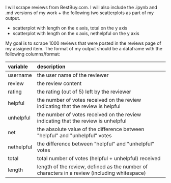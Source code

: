 I will scrape reviews from BestBuy.com. I will also include the .ipynb and .md versions of my work + the following two scatterplots as part of my output.
  - scatterplot with length on the x axis, total on the y axis
  - scatterplot with length on the x axis, nethelpful on the y axis

My goal is to scrape 1000 reviews that were posted in the reviews page of my assigned item. The format of my output should be a dataframe with the following columns/format:

|variable | description
| :---    |    :---   |
username |  the user name of the reviewer
review | the review content
rating | the rating (out of 5) left by the reviewer
helpful | the number of votes received on the review indicating that the review is helpful
unhelpful | the number of votes received on the review indicating that the review is unhelpful
net | the absolute value of the difference between "helpful" and "unhelpful" votes
nethelpful | the difference between "helpful" and "unhelpful" votes
total | total number of votes (helpful + unhelpful) received
length | length of the review, defined as the number of characters in a review (including whitespace)




